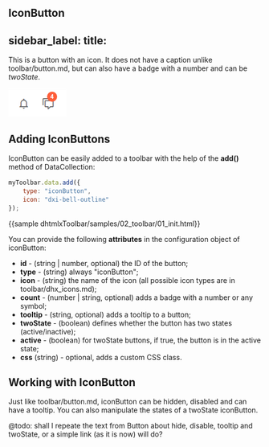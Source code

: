 IconButton
---
sidebar_label: 
title: 
---          

This is a button with an icon. It does not have a caption unlike toolbar/button.md, but can also have a badge with a number and can be _twoState_.

![DHX iconButton](../assets/toolbar/icon_button.png)

## Adding IconButtons

IconButton can be easily added to a toolbar with the help of the **add()** method of DataCollection:

~~~js
myToolbar.data.add({
    type: "iconButton",
    icon: "dxi-bell-outline"
});
~~~

{{sample    dhtmlxToolbar/samples/02_toolbar/01_init.html}}

You can provide the following **attributes** in the configuration object of iconButton:

- **id** - (string | number, optional) the ID of the button;
- **type** - (string) always "iconButton";
- **icon** - (string) the name of the icon (all possible icon types are in toolbar/dhx_icons.md);
- **count** - (number | string, optional) adds a badge with a number or any symbol;
- **tooltip** - (string, optional) adds a tooltip to a button;
- **twoState** - (boolean) defines whether the button has two states (active/inactive);
- **active** - (boolean) for twoState buttons, if true, the button is in the active state;
- **css** (string) - optional, adds a custom CSS class.

## Working with IconButton

Just like toolbar/button.md, iconButton can be hidden, disabled and can have a tooltip. You can also manipulate the states of a twoState iconButton.

@todo:
shall I repeate the text from Button about hide, disable, tooltip and twoState, or a simple link (as it is now) will do?
